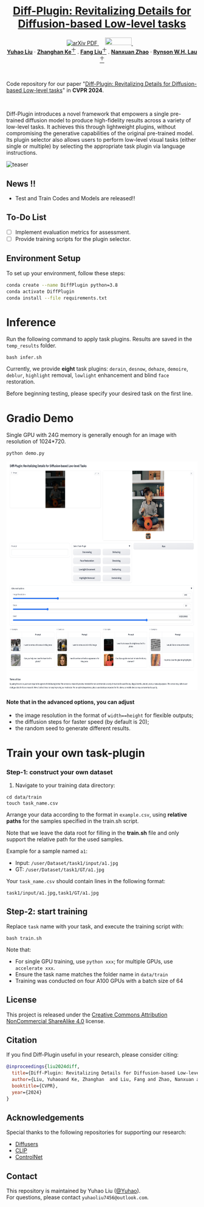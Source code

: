 <br />
<p align="center">
  <h1 align="center"><a href="https://yuhaoliu7456.github.io/Diff-Plugin/" target="_blank"> Diff-Plugin: Revitalizing Details for Diffusion-based Low-level tasks</a></h1>
  <p align="center">
    <!-- CVPR, 2024     -->
    <a href='https://arxiv.org/abs/2403.00644' target="_blank">
      <img src='https://img.shields.io/badge/Paper-PDF-green?style=flat&logo=arXiv&logoColor=green' alt='arXiv PDF'>
    </a> &nbsp;&nbsp;&nbsp;
    <a href='https://youtu.be/VMQYt5rToZU' target="_blank">
      <img src='https://www.gstatic.com/youtube/img/branding/youtubelogo/svg/youtubelogo.svg' alt='' width="70" height="20">
    </a>&nbsp;&nbsp;&nbsp;
    <br>
    <a href="https://yuhaoliu7456.github.io"><strong>Yuhao Liu</strong></a> 
    ·
    <a href="https://zhke.io"><strong>Zhanghan Ke</strong><sup>十</sup></a>
    .
    <a href="https://scholar.google.com/citations?user=cBFup5QAAAAJ&hl=en"><strong>Fang Liu</strong><sup>十</sup></a>
    .
    <a href="http://nxzhao.com"><strong>Nanxuan Zhao</strong></a>
    ·
    <a href="https://www.cs.cityu.edu.hk/~rynson/"><strong>Rynson W.H. Lau</strong><sup>十</sup></a>
  </p>

<br />

Code repository for our paper "<a href="">Diff-Plugin: Revitalizing Details for Diffusion-based Low-level tasks</a>" in <b>CVPR 2024</b>.

<br />

Diff-Plugin introduces a novel framework that empowers a single pre-trained diffusion model to produce high-fidelity results across a variety of low-level tasks. It achieves this through lightweight plugins, without compromising the generative capabilities of the original pre-trained model. Its plugin selector also allows users to perform low-level visual tasks (either single or multiple) by selecting the appropriate task plugin via language instructions.

<!-- #insert a figure -->
![teaser](assets/teaser.png)

## News !!

- Test and Train Codes and Models are released!! 

## To-Do List

<!-- - [ ] Gradio demo for easy interaction. -->
- [ ] Implement evaluation metrics for assessment.
- [ ] Provide training scripts for the plugin selector.

## Environment Setup

To set up your environment, follow these steps:

```bash
conda create --name DiffPlugin python=3.8
conda activate DiffPlugin
conda install --file requirements.txt
```


# Inference 
Run the following command to apply task plugins. Results are saved in the `temp_results` folder.


```
bash infer.sh
```
Currently, we provide **eight** task plugins: `derain`, `desnow`, `dehaze`, `demoire`, `deblur`, `highlight` removal, `lowlight` enhancement and blind `face` restoration. 

Before beginning testing, please specify your desired task on the first line.

# Gradio Demo
Single GPU with 24G memory is generally enough for an image with resolution of 1024*720. 
```bash 
python demo.py 
```

<img src="assets/gradio.png" width="600" height="600">


#### Note that in the advanced options, you can adjust
- the image resolution in the format of `width==height` for flexible outputs; 
- the diffusion steps for faster speed (by default is 20);
- the random seed to generate different results.


# Train your own task-plugin

### Step-1: construct your own dataset
1. Navigate to your training data directory:
```
cd data/train
touch task_name.csv
```
Arrange your data according to the format in `example.csv`, using **relative paths** for the samples specified in the train.sh script.

Note that we leave the data root for filling in the **train.sh** file and only support the relative path for the used samples.

Example for a sample named `a1`:

- Input: `/user/Dataset/task1/input/a1.jpg`
- GT: `/user/Dataset/task1/GT/a1.jpg`

Your `task_name.csv` should contain lines in the following format:
```
task1/input/a1.jpg,task1/GT/a1.jpg
```

## Step-2: start training
Replace `task` name with your task, and execute the training script with:
```
bash train.sh
```
Note that:

- For single GPU training, use `python xxx`; for multiple GPUs, use `accelerate xxx`.
- Ensure the task name matches the folder name in `data/train`
- Training was conducted on four A100 GPUs with a batch size of 64


## License
This project is released under the [Creative Commons Attribution NonCommercial ShareAlike 4.0](https://creativecommons.org/licenses/by-nc-sa/4.0/legalcode) license.


## Citation

If you find Diff-Plugin useful in your research, please consider citing:

```bibtex
@inproceedings{liu2024diff,
  title={Diff-Plugin: Revitalizing Details for Diffusion-based Low-level Tasks},
  author={Liu, Yuhaoand Ke, Zhanghan  and Liu, Fang and Zhao, Nanxuan and Rynson W.H. Lau},
  booktitle={CVPR},
  year={2024}
}
```

## Acknowledgements
Special thanks to the following repositories for supporting our research:
- [Diffusers](https://github.com/huggingface/diffusers)
- [CLIP](https://github.com/openai/CLIP)
- [ControlNet](https://github.com/lllyasviel/ControlNet)


## Contact
This repository is maintained by Yuhao Liu ([@Yuhao](https://github.com/yuhaoliu7456)).  
For questions, please contact `yuhaoliu7456@outlook.com`.



